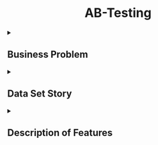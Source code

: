 <h1 align="center">AB-Testing</h1> 

<details>
<summary><h2 align="left">Business Problem</h2></summary>
Company X has recently introduced a new type of bidding, average bidding, as an alternative to the current type of bidding called maximum bidding. 
One of our clients, bombabomba.com, decided to test this new feature and wants to do an A/B test to see if average bidding converts more than maximum bidding.
Purchase is the ultimate success criterion for Bombabomba.com.
</details>

<details>
<summary><h2 align="left">Data Set Story</h2></summary>
In this dataset, which includes the website information of bombabomba.com, there is information such as the number of advertisements that users see and click, as well as earnings information from here. There are two separate data sets, the control and test groups. The max binding strategy was presented to the control group, and the average binding strategy was presented to the test group.
</details>


<details>
<summary><h2 align="left">Description of Features</h2></summary>
|**FEATURE**|**DESCRIPTION**|
|---|---|
|Impression|Number of ad views|
|Click|The number of clicks on the displayed ad|
|Purchase|The number of products purchased after the ads clicked|
|Earning|Earnings after purchased products|
</details>